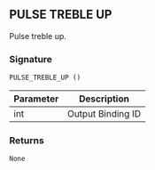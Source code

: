## PULSE TREBLE UP

Pulse treble up.


### Signature

`PULSE_TREBLE_UP ()`


| Parameter | Description |
| --- | --- |
| int | Output Binding ID |


### Returns

`None`